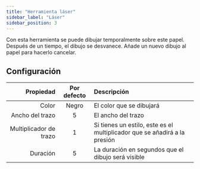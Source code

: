 ```yaml
---
title: "Herramienta láser"
sidebar_label: "Láser"
sidebar_position: 3
---
```



Con esta herramienta se puede dibujar temporalmente sobre este papel. Después de un tiempo, el dibujo se desvanece. Añade un nuevo dibujo al papel para hacerlo cancelar.

## Configuración

|              Propiedad | Por defecto | Descripción                                                               |
| ----------------------:|:-----------:|:------------------------------------------------------------------------- |
|                  Color |    Negro    | El color que se dibujará                                                  |
|        Ancho del trazo |      5      | El ancho del trazo                                                        |
| Multiplicador de trazo |      1      | Si tienes un estilo, este es el multiplicador que se añadirá a la presión |
|               Duración |      5      | La duración en segundos que el dibujo será visible                        |
